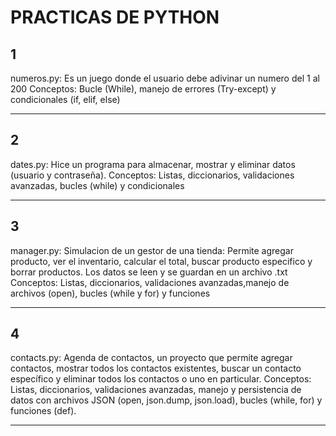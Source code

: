 # PRACTICAS DE PYTHON
## 1
numeros.py: Es un juego donde el usuario debe adivinar un numero del 1 al 200
Conceptos: Bucle (While), manejo de errores (Try-except) y condicionales (if, elif, else) 
_______________________________________________________________________________________________________________________
## 2
dates.py: Hice un programa para almacenar, mostrar y eliminar datos (usuario y contraseña). 
Conceptos: Listas, diccionarios, validaciones avanzadas, bucles (while) y condicionales
_______________________________________________________________________________________________________________________
## 3
manager.py: Simulacion de un gestor de una tienda: Permite agregar producto, ver el inventario, calcular el total, buscar producto especifico y borrar productos. Los datos se leen y se guardan en un archivo .txt
Conceptos: Listas, diccionarios, validaciones avanzadas,manejo de archivos (open), bucles (while y for)  y funciones
_______________________________________________________________________________________________________________________
## 4
contacts.py: Agenda de contactos, un proyecto que permite agregar contactos, mostrar todos los contactos existentes, buscar un contacto específico y eliminar todos los contactos o uno en particular.
Conceptos: Listas, diccionarios, validaciones avanzadas, manejo y persistencia de datos con archivos JSON (open, json.dump, json.load), bucles (while, for) y funciones (def).
_______________________________________________________________________________________________________________________

